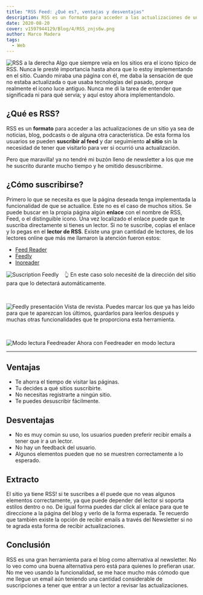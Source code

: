 ```yaml
---
title: "RSS Feed: ¿Qué es?, ventajas y desventajas"
description: RSS es un formato para acceder a las actualizaciones de un sitio ya sea de noticias, blog, podcasts o de alguna otra característica.
date: 2020-08-20
cover: v1597944129/Blog/4/RSS_znjs6w.png
author: Marco Madera
tags:
  - Web
---
```


![RSS a la derecha](https://res.cloudinary.com/marcomadera/image/upload/q_auto,f_auto,c_scale,h_100,w_100/v1597944129/Blog/4/RSS_znjs6w.png "RSS")
Algo que siempre veía en los sitios era el icono típico de RSS. Nunca le presté importancia hasta ahora que lo estoy implementando en el sitio. Cuando miraba una página con él, me daba la sensación de que no estaba actualizada o que usaba tecnologías del pasado, porque realmente el icono luce antiguo. Nunca me di la tarea de entender que significada ni para qué servía; y aquí estoy ahora implementandolo.

## ¿Qué es RSS?

RSS es un **formato** para acceder a las actualizaciones de un sitio ya sea de noticias, blog, podcasts o de alguna otra característica. De esta forma los usuarios se pueden **suscribir al feed** y dar seguimiento **al sitio** sin la necesidad de tener que visitarlo para ver si ocurrió una actualización.

Pero que maravilla! ya no tendré mi buzón lleno de newsletter a los que me he suscrito durante mucho tiempo y he omitido desuscribirme.

## ¿Cómo suscribirse?

Primero lo que se necesita es que la página deseada tenga implementada la funcionalidad de que se actualice. Este no es el caso de muchos sitios. Se puede buscar en la propia página algún **enlace** con el nombre de RSS, Feed, o el distinguible icono. Una vez localizado el enlace puede que te suscriba directamente si tienes un lector. Si no te suscribe, copias el enlace y lo pegas en el **lector de RSS**. Existe una gran cantidad de lectores, de los lectores online que más me llamaron la atención fueron estos:

- [Feed Reader](https://feedreader.com/ "Feed Reader")
- [Feedly](https://feedly.com/ "Feedly")
- [Inoreader](https://www.inoreader.com/ "Inoreader")

![Suscription Feedly](https://res.cloudinary.com/marcomadera/image/upload/q_auto,f_auto/v1597948860/Blog/4/subscription-feedly_cen18m.png "Suscription Feedly")
&nbsp; &nbsp;👆 En este caso solo necesité de la dirección del sitio para que lo detectará automáticamente.

&nbsp;

![Feedly presentación](https://res.cloudinary.com/marcomadera/image/upload/q_auto,f_auto/v1597947959/Blog/4/ejemplo-rss-feedly_lyldsf.png "Feedly presentación")
Vista de revista. Puedes marcar los que ya has leído para que te aparezcan los últimos, guardarlos para leerlos después y muchas otras funcionalidades que te proporciona esta herramienta.

&nbsp;

![Modo lectura Feedreader](https://res.cloudinary.com/marcomadera/image/upload/q_auto,f_auto,c_scale,w_780/v1597947960/Blog/4/ejemplo-rss-feedreader-lectura_wpqjz2.png "Modo lectura Feedreader")
Ahora con Feedreader en modo lectura

---

## Ventajas

- Te ahorra el tiempo de visitar las páginas.
- Tu decides a qué sitios suscribirte.
- No necesitas registrarte a ningún sitio.
- Te puedes desuscribir fácilmente.

## Desventajas

- No es muy común su uso, los usuarios pueden preferir recibir emails a tener que ir a un lector.
- No hay un feedback del usuario.
- Algunos elementos pueden que no se muestren correctamente a lo esperado.

## Extracto

El sitio ya tiene RSS! si te suscribes a él puede que no veas algunos elementos correctamente, ya que puede depender del lector si soporta estilos dentro o no. De igual forma puedes dar click al enlace para que te direccione a la página del blog y verlo de la forma esperada. Te recuerdo que también existe la opción de recibir emails a través del Newsletter si no te agrada esta forma de recibir actualizaciones.

## Conclusión

RSS es una gran herramienta para el blog como alternativa al newsletter. No lo veo como una buena alternativa pero está para quienes lo prefieran usar. No me veo usando la funcionalidad, se me hace mucho más cómodo que me llegue un email aún teniendo una cantidad considerable de suscripciones a tener que entrar a un lector a revisar las actualizaciones.
